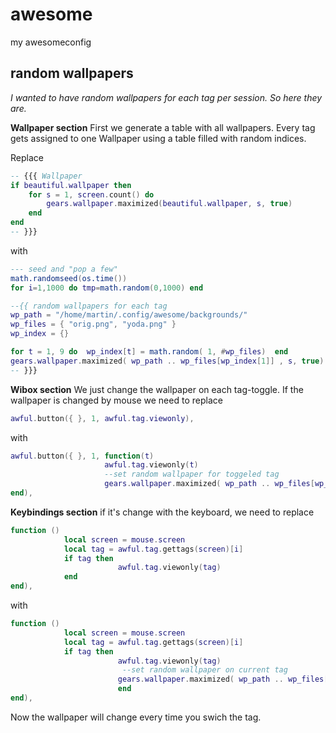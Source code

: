 # awesome
my awesomeconfig

## random wallpapers
*I wanted to have random wallpapers for each tag per session. So here they are.*


**Wallpaper section**
First we generate a table with all wallpapers. Every tag gets assigned to one Wallpaper using a table filled with random indices.



Replace
```lua
-- {{{ Wallpaper
if beautiful.wallpaper then
    for s = 1, screen.count() do
        gears.wallpaper.maximized(beautiful.wallpaper, s, true)
    end
end
-- }}}
```
with
```lua
--- seed and "pop a few"
math.randomseed(os.time())
for i=1,1000 do tmp=math.random(0,1000) end

--{{ random wallpapers for each tag
wp_path = "/home/martin/.config/awesome/backgrounds/"
wp_files = { "orig.png", "yoda.png" }
wp_index = {}

for t = 1, 9 do  wp_index[t] = math.random( 1, #wp_files)  end
gears.wallpaper.maximized( wp_path .. wp_files[wp_index[1]] , s, true)
-- }}}
```




**Wibox section**
We just change the wallpaper on each tag-toggle.
If the wallpaper is changed by mouse we need to replace
```lua
awful.button({ }, 1, awful.tag.viewonly),
```
with
```lua
awful.button({ }, 1, function(t)
                     awful.tag.viewonly(t)
                     --set random wallpaper for toggeled tag
                     gears.wallpaper.maximized( wp_path .. wp_files[wp_index[awful.tag.getidx(t)]] , s, true)
end),
```

**Keybindings section**
if it's change with the keyboard, we need to replace
```lua
function ()
            local screen = mouse.screen
            local tag = awful.tag.gettags(screen)[i]
            if tag then
                        awful.tag.viewonly(tag)
            end
end),
```
with
```lua
function ()
            local screen = mouse.screen
            local tag = awful.tag.gettags(screen)[i]
            if tag then
                        awful.tag.viewonly(tag)
                         --set random wallpaper on current tag
                        gears.wallpaper.maximized( wp_path .. wp_files[wp_index[i]] , s, true)
                        end
end),
```



Now the wallpaper will change every time you swich the tag.
